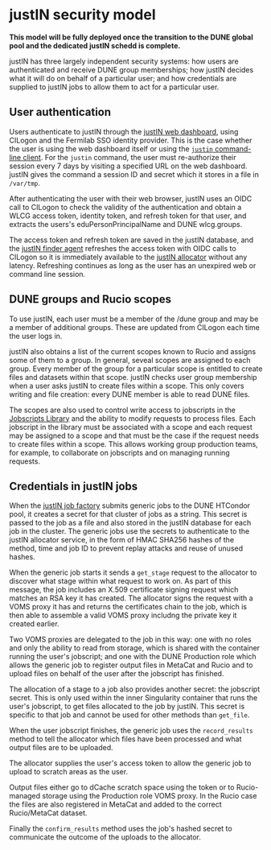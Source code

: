 # justIN security model

**This model will be fully deployed once the transition to the DUNE global
pool and the dedicated justIN schedd is complete.**

justIN has three largely independent security systems: how users are
authenticated and receive DUNE group memberships; how justIN decides what it
will do on behalf of a particular user; and how credentials are supplied to
justIN jobs to allow them to act for a particular user.

## User authentication

Users authenticate to justIN through the 
[justIN web dashboard](dashboard.md), using CILogon
and the Fermilab SSO identity provider. This is the case whether the user
is using the web dashboard itself or using the 
[`justin` command-line client](justin_command.md).
For the `justin` command, the user must re-authorize their session every
7 days by visiting a specified URL on the web dashboard. justIN gives the
command a session ID and secret which it stores in a file in `/var/tmp`.

After authenticating the user with their web browser, justIN uses an OIDC
call to CILogon to check the validity of the authentication and obtain a WLCG
access token, identity token, and refresh token for that user, and extracts
the users's eduPersonPrincipalName and DUNE wlcg.groups. 

The access token and refresh token are saved in the justIN database, and the
[justIN finder agent](agents.finder.md) refreshes the access token with
OIDC calls to CILogon so it is immediately available to the 
[justIN allocator](services.allocator.md) without any latency.
Refreshing continues as long as the user has an unexpired web or
command line session.

## DUNE groups and Rucio scopes

To use justIN, each user must be a member of the /dune group and may be a
member of additional groups. These are updated from CILogon each time the 
user logs in. 

justIN also obtains a list of the current scopes known to Rucio and 
assigns some of them to a group. In general, seveal scopes are assigned to
each group. Every member of the group for a particular scope is entitled to 
create files and datasets within that scope. justIN checks user group 
membership when a user asks justIN to create files within a scope. This only
covers writing and file creation: every DUNE member is able to read DUNE
files.

The scopes are also used to control write access to jobscripts in the 
[Jobscripts Library](jobscripts_library.md) and the ability to modify 
requests to process files. Each 
jobscript in the library must be associated with a scope and each request
may be assigned to a scope and that must be the case if the request needs
to create files within a scope. This allows working group production teams,
for example, to collaborate on jobscripts and on managing running requests.

## Credentials in justIN jobs

When the [justIN job factory](agents.job_factory.md) submits generic jobs to 
the DUNE HTCondor pool, 
it creates a secret for that cluster of jobs as a string. This secret
is passed to the job as a file and also stored in the justIN database for 
each job in the cluster. The generic jobs use the secrets to authenticate
to the justIN allocator service, in the form of HMAC SHA256 hashes of the
method, time and job ID to prevent replay attacks and reuse of unused hashes.

When the generic job starts it sends a `get_stage` request to the allocator 
to discover what stage within what request to work on. As part of this
message, the job includes an X.509 certificate signing request which matches
an RSA key it has created. The allocator signs the request with a VOMS proxy
it has and returns the certificates chain to the job, which is then able to 
assemble a valid VOMS proxy includng the private key it created earlier.

Two VOMS proxies are delegated to the job in this way: one with no roles and
only the ability to read from storage, which is shared with the container
running the user's jobscript; and one with the DUNE Production role
which allows the generic job to register output files in MetaCat and Rucio 
and to upload files on behalf of the user after the
jobscript has finished.

The allocation of a stage to a job also provides another secret: the
jobscript secret. This is only used within the inner Singularity container 
that runs the user's jobscript, to get files allocated
to the job by justIN. This secret is specific to that job and cannot be used
for other methods than `get_file`.

When the user jobscript finishes, the generic job uses the `record_results` 
method to tell the allocator which files have been processed and what output
files are to be uploaded. 

The allocator supplies the user's access token 
to allow the generic job to upload to scratch areas as the user.

Output files either go to dCache scratch space using the token or to
Rucio-managed storage using the Production role VOMS proxy. In the Rucio
case the files are also registered in MetaCat and added to the correct 
Rucio/MetaCat dataset. 

Finally the `confirm_results` method uses the job's hashed
secret to communicate the outcome of the uploads to the allocator. 
